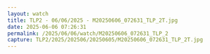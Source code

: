 ```yaml
---
layout: watch
title: TLP2 - 06/06/2025 - M20250606_072631_TLP_2T.jpg
date: 2025-06-06 07:26:31
permalink: /2025/06/06/watch/M20250606_072631_TLP_2
capture: TLP2/2025/202506/20250605/M20250606_072631_TLP_2T.jpg
---
```

